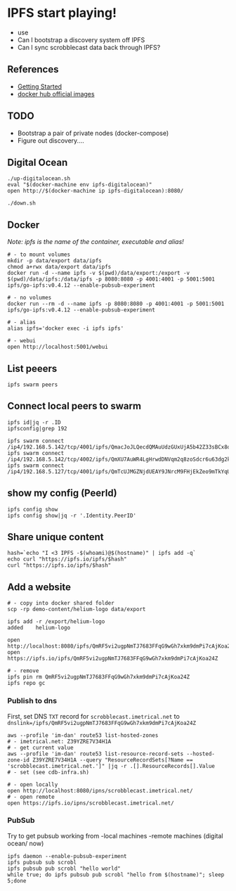 # IPFS start playing!

- use 
- Can I bootstrap a discovery system off IPFS
- Can I sync scrobblecast data back through IPFS?

## References
- [Getting Started](https://ipfs.io/docs/getting-started/)
- [docker hub official images](https://hub.docker.com/r/ipfs/go-ipfs/)

## TODO

- Bootstrap a pair of private nodes (docker-compose)
- Figure out discovery....

## Digital Ocean
```
./up-digitalocean.sh
eval "$(docker-machine env ipfs-digitalocean)"
open http://$(docker-machine ip ipfs-digitalocean):8080/

./down.sh
```

## Docker
_Note: ipfs is the name of the container, executable and alias!_
```
# - to mount volumes
mkdir -p data/export data/ipfs
chmod a+rwx data/export data/ipfs
docker run -d --name ipfs -v $(pwd)/data/export:/export -v $(pwd)/data/ipfs:/data/ipfs -p 8080:8080 -p 4001:4001 -p 5001:5001 ipfs/go-ipfs:v0.4.12 --enable-pubsub-experiment

# - no volumes
docker run --rm -d --name ipfs -p 8080:8080 -p 4001:4001 -p 5001:5001 ipfs/go-ipfs:v0.4.12 --enable-pubsub-experiment

# - alias
alias ipfs='docker exec -i ipfs ipfs'

# - webui
open http://localhost:5001/webui
```

## List peeers
```
ipfs swarm peers
```

## Connect local peers to swarm
```
ipfs id|jq -r .ID
ipfsconfig|grep 192

ipfs swarm connect /ip4/192.168.5.142/tcp/4001/ipfs/QmacJoJLQecdQMAuUdzGUxUjA5b42Z33sBCx8o8nN3pbgW
ipfs swarm connect /ip4/192.168.5.142/tcp/4002/ipfs/QmXU7AuWR4LgHrwdDNVqm2q8zoSdcr6u63dg2k1otG1Vab
ipfs swarm connect /ip4/192.168.5.127/tcp/4001/ipfs/QmTcUJMGZNjdUEAY9JNrcM9FHjEkZeo9mTkYqUQqLxSq5b

```

## show my config (PeerId)
```
ipfs config show
ipfs config show|jq -r '.Identity.PeerID'
```

## Share unique content
```
hash=`echo "I <3 IPFS -$(whoami)@$(hostname)" | ipfs add -q`
echo curl "https://ipfs.io/ipfs/$hash"
curl "https://ipfs.io/ipfs/$hash"
```

## Add a website
```
# - copy into docker shared folder
scp -rp demo-content/helium-logo data/export

ipfs add -r /export/helium-logo
added    helium-logo

open http://localhost:8080/ipfs/QmRF5vi2ugpNmTJ7683FFqG9wGh7xkm9dmPi7cAjKoa24Z
open https://ipfs.io/ipfs/QmRF5vi2ugpNmTJ7683FFqG9wGh7xkm9dmPi7cAjKoa24Z

# - remove
ipfs pin rm QmRF5vi2ugpNmTJ7683FFqG9wGh7xkm9dmPi7cAjKoa24Z
ipfs repo gc
```

### Publish to dns

First, set DNS `TXT` record for `scrobblecast.imetrical.net` to `dnslink=/ipfs/QmRF5vi2ugpNmTJ7683FFqG9wGh7xkm9dmPi7cAjKoa24Z`
```
aws --profile 'im-dan' route53 list-hosted-zones
# - imetrical.net: Z39YZRE7V34H1A
# - get current value
aws --profile 'im-dan' route53 list-resource-record-sets --hosted-zone-id Z39YZRE7V34H1A --query "ResourceRecordSets[?Name == 'scrobblecast.imetrical.net.']" |jq -r .[].ResourceRecords[].Value
# - set (see cdb-infra.sh)

# - open locally
open http://localhost:8080/ipns/scrobblecast.imetrical.net/
# - open remote
open https://ipfs.io/ipns/scrobblecast.imetrical.net/

```

### PubSub
Try to get pubsub working from 
-local machines
-remote machines (digital ocean/ now)
```
ipfs daemon --enable-pubsub-experiment
ipfs pubsub sub scrobl
ipfs pubsub pub scrobl "hello world"
while true; do ipfs pubsub pub scrobl "hello from $(hostname)"; sleep 5;done
```